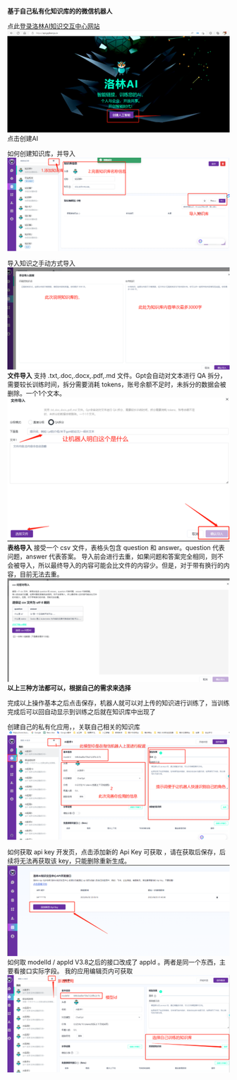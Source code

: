 **************基于自己私有化知识库的的微信机器人**************

点此[登录洛林AI知识交互中心网站](https://api.gojiberrys.cn/)
![img_3.png](img_3.png)点击创建AI

如何创建知识库，并导入
![img_4.png](img_4.png)

导入知识之手动方式导入
![img_5.png](img_5.png)
**文件导入**
支持 .txt,.doc,.docx,.pdf,.md 文件。Gpt会自动对文本进行 QA 拆分，需要较长训练时间，拆分需要消耗
tokens，账号余额不足时，未拆分的数据会被删除。一个1个文本。
![img_6.png](img_6.png)
**表格导入**
接受一个 csv 文件，表格头包含 question 和 answer。question 代表问题，answer 代表答案。
导入前会进行去重，如果问题和答案完全相同，则不会被导入，所以最终导入的内容可能会比文件的内容少。但是，对于带有换行的内容，目前无法去重。
![img_7.png](img_7.png)
**以上三种方法都可以，根据自己的需求来选择**

完成以上操作基本之后点击保存，机器人就可以对上传的知识进行训练了，当训练完成后可以回自动显示到训练之后就在知识库中出现了

创建自己的私有化应用，，关联自己相关的知识库
![img_8.png](img_8.png)

如何获取 api key
开发页，点击添加新的 Api Key 可获取 ，请在获取后保存，后续将无法再获取该 key，只能删除重新生成。
![img_1.png](img_1.png)
如何取 modelId / appId
V3.8之后的接口改成了 appId 。两者是同一个东西，主要看接口实际字段。
我的应用编辑页内可获取
![img_2.png](img_2.png)